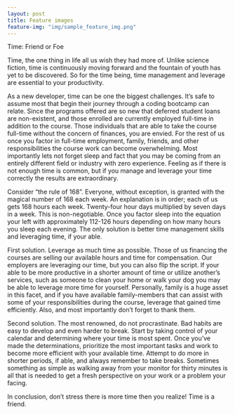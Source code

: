 ```yaml
---
layout: post
title: Feature images
feature-img: "img/sample_feature_img.png"
---
```

Time: Friend or Foe

Time, the one thing in life all us wish they had more of. Unlike science fiction, time is continuously moving forward and the fountain of youth has yet to be discovered. So for the time being, time management and leverage are essential to your productivity. 

As a new developer, time can be one the biggest challenges. It’s safe to assume most that begin their journey through a coding bootcamp can relate. Since the programs offered are so new that deferred student loans are non-existent, and those enrolled are currently employed full-time in addition to the course. Those individuals that are able to take the course full-time without the concern of finances, you are envied. For the rest of us once you factor in full-time employment, family, friends, and other responsibilities the course work can become overwhelming. Most importantly lets not forget sleep and fact that you may be coming from an entirely different field or industry with zero experience. Feeling as if there is not enough time is common, but if you manage and leverage your time correctly the results are extraordinary.
  
Consider “the rule of 168”. Everyone, without exception, is granted with the magical number of 168 each week. An explanation is in order; each of us gets 168 hours each week. Twenty-four hour days multiplied by seven days in a week. This is non-negotiable. Once you factor sleep into the equation your left with approximately 112-126 hours depending on how many hours you sleep each evening. The only solution is better time management skills and leveraging time, if your able. 

First solution. Leverage as much time as possible. Those of us financing the courses are selling our available hours and time for compensation. Our employers are leveraging our time, but you can also flip the script. If your able to be more productive in a shorter amount of time or utilize another’s services, such as someone to clean your home or walk your dog you may be able to leverage more time for yourself. Personally, family is a huge asset in this facet, and if you have available family-members that can assist with some of your responsibilities during the course, leverage that gained time efficiently. Also, and most importantly don’t forget to thank them.  

Second solution. The most renowned, do not procrastinate. Bad habits are easy to develop and even harder to break. Start by taking control of your calendar and determining where your time is most spent. Once you’ve made the determinations, prioritize the most important tasks and work to become more efficient with your available time. Attempt to do more in shorter periods, if able, and always remember to take breaks. Sometimes something as simple as walking away from your monitor for thirty minutes is all that is needed to get a fresh perspective on your work or a problem your
facing. 

In conclusion, don’t stress there is more time then you realize! Time is a friend. 